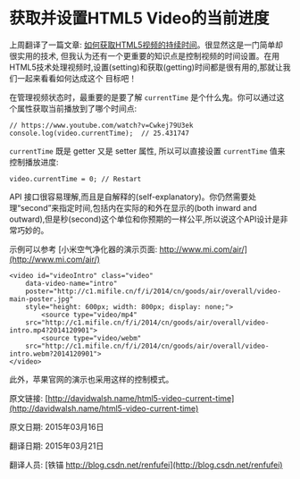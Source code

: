 # 获取并设置HTML5 Video的当前进度


上周翻译了一篇文章: [如何获取HTML5视频的持续时间](http://blog.csdn.net/renfufei/article/details/44260695)。很显然这是一门简单却很实用的技术, 但我认为还有一个更重要的知识点是控制视频的时间设置。在用HTML5技术处理视频时,设置(setting)和获取(getting)时间都是很有用的,那就让我们一起来看看如何达成这个 目标吧！



在管理视频状态时，最重要的是要了解 `currentTime` 是个什么鬼。你可以通过这个属性获取当前播放到了哪个时间点:


	// https://www.youtube.com/watch?v=Cwkej79U3ek
	console.log(video.currentTime);  // 25.431747


`currentTime` 既是 getter 又是 setter 属性, 所以可以直接设置 `currentTime` 值来控制播放进度:

	video.currentTime = 0; // Restart


API 接口很容易理解,而且是自解释的(self-explanatory)。你仍然需要处理“second”来指定时间,包括内在实际的和外在显示的(both inward and outward),但是秒(second)这个单位和你预期的一样公平,所以说这个API设计是非常巧妙的。


示例可以参考 [小米空气净化器的演示页面: http://www.mi.com/air/](http://www.mi.com/air/)  


	<video id="videoIntro" class="video" 
		data-video-name="intro" 
		poster="http://c1.mifile.cn/f/i/2014/cn/goods/air/overall/video-main-poster.jpg"
		style="height: 600px; width: 800px; display: none;">
            <source type="video/mp4" 
		src="http://c1.mifile.cn/f/i/2014/cn/goods/air/overall/video-intro.mp4?2014120901">
            <source type="video/webm"
		src="http://c1.mifile.cn/f/i/2014/cn/goods/air/overall/video-intro.webm?2014120901">
	</video>

此外，苹果官网的演示也采用这样的控制模式。

原文链接: [http://davidwalsh.name/html5-video-current-time](http://davidwalsh.name/html5-video-current-time)


原文日期: 2015年03月16日

翻译日期: 2015年03月21日

翻译人员: [铁锚 http://blog.csdn.net/renfufei](http://blog.csdn.net/renfufei)
